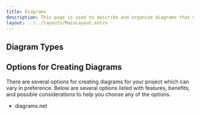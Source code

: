 ```yaml
---
title: Diagrams
description: This page is used to describe and organize diagrams that may be referenced for a project.
layout: ../../layouts/MainLayout.astro
---
```


## Diagram Types

## Options for Creating Diagrams

There are several options for creating diagrams for your project which can vary in preference. Below are several options listed with features, benefits, and possible considerations to help you choose any of the options.

- diagrams.net
